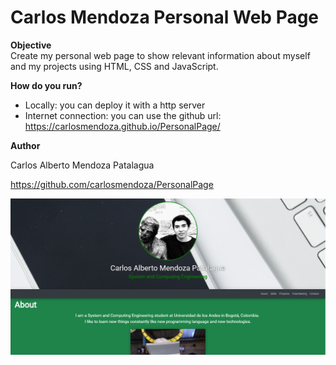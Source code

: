 # Carlos Mendoza Personal Web Page
**Objective**  
Create my personal web page to show relevant information about myself and my projects using HTML, CSS and JavaScript.

**How do you run?**  

+ Locally: you can deploy it with a http server
+ Internet connection: you can use the github url: https://carlosmendoza.github.io/PersonalPage/  

**Author**  

Carlos Alberto Mendoza Patalagua  

https://github.com/carlosmendoza/PersonalPage

![](images/ScreenShot.PNG) 
